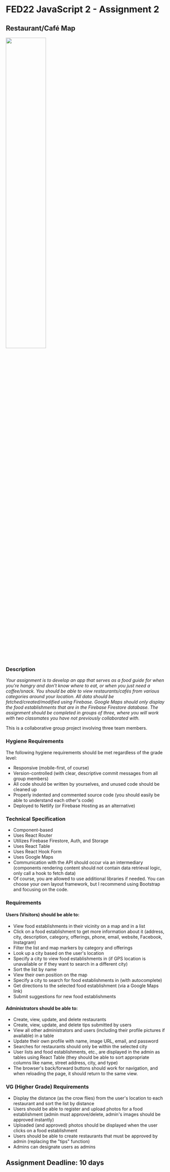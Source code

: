 # FED22 JavaScript 2 - Assignment 2
## Restaurant/Café Map 

<img src="https://media.giphy.com/media/3ohzdESy4qBmm24kTu/giphy.gif" width="50%">


### Description
*Your assignment is to develop an app that serves as a food guide for when you're hangry and don't know where to eat, or when you just need a coffee/snack. You should be able to view restaurants/cafés from various categories around your location. All data should be fetched/created/modified using Firebase. Google Maps should only display the food establishments that are in the Firebase Firestore database. The assignment should be completed in groups of three, where you will work with two classmates you have not previously collaborated with.*

This is a collaborative group project involving three team members.

### Hygiene Requirements
The following hygiene requirements should be met regardless of the grade level:
- Responsive (mobile-first, of course)
- Version-controlled (with clear, descriptive commit messages from all group members)
- All code should be written by yourselves, and unused code should be cleaned up
- Properly indented and commented source code (you should easily be able to understand each other's code)
- Deployed to Netlify (or Firebase Hosting as an alternative)

### Technical Specification
- Component-based
- Uses React Router
- Utilizes Firebase Firestore, Auth, and Storage
- Uses React Table
- Uses React Hook Form
- Uses Google Maps 
- Communication with the API should occur via an intermediary (components rendering content should not contain data retrieval logic, only call a hook to fetch data)
- Of course, you are allowed to use additional libraries if needed. You can choose your own layout framework, but I recommend using Bootstrap and focusing on the code.

### Requirements
#### Users (Visitors) should be able to:
- View food establishments in their vicinity on a map and in a list
- Click on a food establishment to get more information about it (address, city, description, category, offerings, phone, email, website, Facebook, Instagram)
- Filter the list and map markers by category and offerings
- Look up a city based on the user's location
- Specify a city to view food establishments in (if GPS location is unavailable or if they want to search in a different city)
- Sort the list by name
- View their own position on the map
- Specify a city to search for food establishments in (with autocomplete)
- Get directions to the selected food establishment (via a Google Maps link)
- Submit suggestions for new food establishments

#### Administrators should be able to:
- Create, view, update, and delete restaurants
- Create, view, update, and delete tips submitted by users
- View all other administrators and users (including their profile pictures if available) in a table
- Update their own profile with name, image URL, email, and password
- Searches for restaurants should only be within the selected city
- User lists and food establishments, etc., are displayed in the admin as tables using React Table (they should be able to sort appropriate columns like name, street address, city, and type)
- The browser's back/forward buttons should work for navigation, and when reloading the page, it should return to the same view.

### VG (Higher Grade) Requirements
- Display the distance (as the crow flies) from the user's location to each restaurant and sort the list by distance
- Users should be able to register and upload photos for a food establishment (admin must approve/delete, admin's images should be approved instantly)
- Uploaded (and approved) photos should be displayed when the user clicks on a food establishment
- Users should be able to create restaurants that must be approved by admin (replacing the "tips" function)
- Admins can designate users as admins

## Assignment Deadline: 10 days

